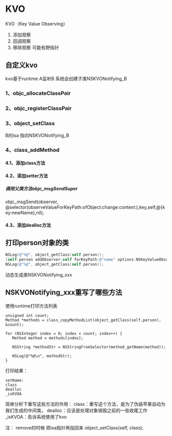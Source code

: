 # KVO
KVO（Key Value Observing）
1. 添加观察
2. 回调观察
3. 移除观察
    可能有野指针

## 自定义kvo

kvo基于runtime
A监听B 系统会创建子类NSKVONotifying_B

### 1、objc_allocateClassPair

### 2、objc_registerClassPair

### 3、object_setClass

B的isa 指向NSKVONotifying_B

### 4、class_addMethod

#### 4.1、添加class方法

#### 4.2、添加setter方法

##### 调用父类方法objc_msgSendSuper

objc_msgSend(observer, @selector(observeValueForKeyPath:ofObject:change:context:),key,self,@{key:newName},nil);

#### 4.3、添加dealloc方法

## 打印person对象的类
```objective-c
NSLog(@"%@", object_getClass(self.person));
[self.person addObserver:self forKeyPath:@"name" options:NSKeyValueObservingOptionNew | NSKeyValueObservingOptionOld context:nil];
NSLog(@"%@", object_getClass(self.person));
```
动态生成类NSKVONotifying_xxx

## NSKVONotifying_xxx重写了哪些方法
使用runtime打印方法列表
```
unsigned int count;
Method *methods = class_copyMethodList(object_getClass(self.person), &count);
    
for (NSInteger index = 0; index < count; index++) {
   Method method = methods[index];
   
   NSString *methodStr = NSStringFromSelector(method_getName(method));
   
   NSLog(@"%@\n", methodStr);
}
```
打印结果：
>
    setName:
    class
    dealloc
    _isKVOA

简单分析下重写这些方法的作用：
class：重写这个方法，是为了伪装苹果自动为我们生成的中间类。
dealloc：应该是处理对象销毁之前的一些收尾工作
_isKVOA：告诉系统使用了kvo

注：
remove的时候 把isa指针再指回来
object_setClass(self, class);
